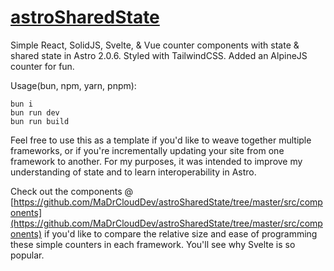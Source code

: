 # [astroSharedState](https://astrosharedstate.madr.io/)

Simple React, SolidJS, Svelte, &amp; Vue counter components with state &amp; shared state in Astro 2.0.6. Styled with TailwindCSS. Added an AlpineJS counter for fun.

Usage(bun, npm, yarn, pnpm):

```
bun i
bun run dev
bun run build
```

Feel free to use this as a template if you'd like to weave together multiple frameworks, or if you're incrementally updating your site from one framework to another. For my purposes, it was intended to improve my understanding of state and to learn interoperability in Astro.

Check out the components @ [https://github.com/MaDrCloudDev/astroSharedState/tree/master/src/components](https://github.com/MaDrCloudDev/astroSharedState/tree/master/src/components) if you'd like to compare the relative size and ease of programming these simple counters in each framework. You'll see why Svelte is so popular.
